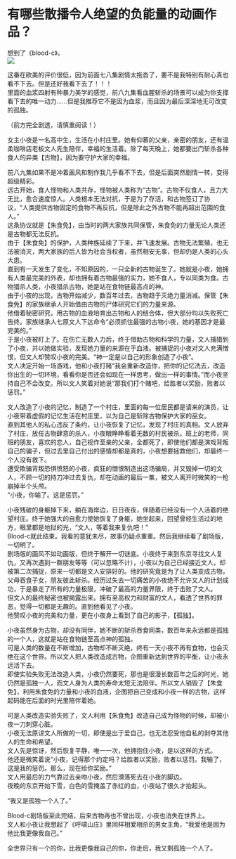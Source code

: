 # 有哪些散播令人绝望的负能量的动画作品？

想到了《blood-c》。  
![](https://pic2.zhimg.com/50/2e066dc25ae0da84d93127b49ee21f9e_b.jpg)  

这番在欧美的评价很低，因为前面七八集剧情太拖沓了，要不是我特别有耐心真也看不下去。但是还好我看下去了！！！  
里面的血浆四射有种暴力美学的感觉，前八九集看血腥斩杀的场景可以成为你支撑看下去的唯一动力……但是我推荐它不是因为血浆，而且因为最后深深地无可改变的孤独。  

（前方完全剧透，请慎重阅读！）  

女主小夜是一名高中生，生活在小村庄里。她有仰慕的父亲，亲密的朋友，还有温柔咖啡店老板文人先生陪伴，幸福的生活着。除了每天晚上，她都要出门斩杀各种食人的异类【古物】，因为要守护大家的幸福。  

前八九集如果不是冲着画风和制作我几乎看不下去，但是后面突然剧情一转，变得超级精彩。  
远古开始，食人怪物和人类共存，怪物被人类称为“古物”。古物不仅食人，且力大无比，愈合速度惊人。人类根本无法对抗，于是为了存活，和古物签订了协议，“人类提供古物固定的食物不再反抗，但是除此之外古物不能再超出范围的食人。”  
这条协议就是【朱食免】，由当时的两大家族共同保管，朱食免的力量无论人类还是古物都无法反抗。  
由于【朱食免】的保护，人类种族延续了下来，并飞速发展。古物无法繁殖，也无法被消灭，两大家族的后人皆为社会当权者，虽然相安无事，但却仍是人类的心头大患。  
直到有一天发生了变化，不知原因的，一只全新的古物诞生了。她就是小夜，她拥有人类最完美的外表，却也拥有着古物最强的实力，她不食人，专以同类为食。古物猎杀人类，小夜猎杀古物，她是站在食物链最高点的神。  
由于小夜的出现，古物开始减少，数百年过去，古物趋于灭绝力量消减。保管【朱食免】的家族继承人开始借由古物的尸体研究它们的力量来源。  
他借着秘密研究，用古物的血液培育出古物和人的结合体，但大部分均以失败死亡告终。家族继承人七原文人下达命令“必须抓住最强的古物小夜，她的基因才是最完美的。”  
于是小夜被盯上了。在伤亡无数人力后，终于借助古物和科学的力量，文人捕猎到了小夜，并以她做实验，发现她力量的来源在于血液。被捕捉的小夜对文人充满憎恨，但文人却赞叹小夜的完美。“神一定是以自己的形象创造了小夜”。  
文人决定开始一场游戏，他和小夜打赌“我会重新改造你，把你的记忆洗去，改造你出生的一切环境，看看你是否还会如现在一样思考，做出一样的事情。”而小夜坚持自己不会改变。所以文人笑着对她说“那我们打个赌吧，给胜者以奖励，败者以惩罚。”  

文人改造了小夜的记忆，制造了一个村庄，里面的每一位居民都是请来的演员，让小夜带着虚假的记忆生活在村庄里，以为自己是斩除古物保护大家的巫女。  
直到其他人的私心违反了条约，让小夜恢复了记忆，发现了村庄的真相。文人放弃了村庄，放任古物肆意的杀人，小夜眼睁睁看着无数的村民被杀。班上的老师，同班的朋友，喜欢的恋人，自己视作至亲的父亲，全都死了，即使他们都是演戏背叛自己的骗子，但过去里自己付出的感情却都是真的，小夜想要拯救他们，却最终一个人没有救下。  
遭受欺骗背叛恐惧愤怒的小夜，疯狂的憎恨制造出这场骗局，并又毁掉一切的文人，不顾一切的持刀冲过去复仇，却在动画的最后一集，被文人离开时微笑的一枪崩掉半个头颅。  
“小夜，你输了。这是惩罚。”  

小夜残破的身躯掉下来，躺在海岸边，日日夜夜，伴随着已经没有一个人活着的绝望村庄。终于她强大的自愈力使她恢复了身躯，她坐起来，回望曾经生活过的地方，眼里都是地狱的光，“文人，等着我来复仇吧！”  
Blood-c就此结束。我看的意犹未尽，故事仍疑点重重。然后我继续看了剧场版，一切明了。  
剧场版的画风不如动画版，但终于解开一切谜底。小夜终于来到东京寻找文人复仇，又再次遇到一群朋友等等（可以忽略不计），小夜以为自己已经接近文人，却被第二次捕捉，原来一切都是文人安排好的。他的研究竟是为了让人类变成古物，父母吞食子女，朋友彼此斩杀。经历过失去一切痛苦的小夜绝不允许文人的计划成功，于是暴走了所有的力量极限，冲破了最高的力量界限，终于击败了文人。  
但文人的最终秘密也被揭露出来。拥有至高权力和财富的文人，看透了世界的罪恶，觉得一切都是无趣的。直到他看见了小夜。  
他赞叹小夜的完美和力量，更在小夜身上看到了自己的影子，【孤独】。  

小夜虽然身为古物，却没有同伴，她不断的斩杀吞食同类，数百年来永远都是孤独的一个人，这就是站在食物链至高点神的孤独。  
可是人类的数量在不断增加，古物却不断灭绝，终有一天小夜不再有食物，也会灭绝在这个世界。所以文人把人类改造成古物，企图重新达到世界的平衡，让小夜永远活下去。  
即使实验失败无法改造人类，小夜仍然要死，那也是很漫长数百年之后的时光，她仍然是孤独一人，而文人身为人类的寿命太短无法陪伴。所以文人销毁了【朱食免】，利用朱食免的力量和小夜的血液，企图把自己变成和小夜一样的古物，这样起码能在后面的时光里陪伴着她。  

可是人类改造实验失败了，文人利用【朱食免】改造自己成为怪物的时候，却被小夜一刀刺穿心脏。  
小夜无法原谅文人所做的一切，即使是出于爱自己，也无法忍受他自私的剥夺其他人的生命和希望。  
文人先是惊讶，然后恢复平静，唯一一次，他拥抱住小夜，是以这样的方式。  
他还是微笑着说“小夜，记得那个约定吗？给胜者以奖励，败者以惩罚。我输了，这是我的惩罚。那么，现在给你奖励。”  
文人用最后的力气靠过去亲吻小夜，然后滑落死去在小夜的脚边。  
夜晚的东京开始下雪，白色的雪掩盖了赤红的血，小夜站了很久才抬起头。  

“我又是孤独一个人了。”  

Blood-c剧场版至此完结，后来古物再也不曾出现，小夜也消失在世界上。  
文人和小夜让我想起了《呼啸山庄》里同样相爱相杀的男女主角，“我爱他是因为他比我更像我自己。”  

全世界只有一个的你，比我更像我自己的你，你走后，我又剩孤独一个人了。